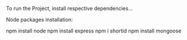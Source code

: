 To run the Project, install respective dependencies...

Node packages installation:

npm install node
npm install express
npm i shortid
npm install mongoose
